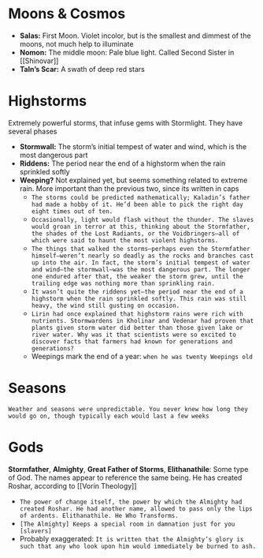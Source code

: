 # Moons & Cosmos
- **Salas:** First Moon. Violet incolor, but is the smallest and dimmest of the moons, not much help to illuminate
- **Nomon:** The middle moon: Pale blue light. Called Second Sister in [[Shinovar]]
- **Taln’s Scar:** A swath of deep red stars

# Highstorms
Extremely powerful storms, that infuse gems with Stormlight. They have several phases
- **Stormwall:** The storm’s initial tempest of water and wind, which is the most dangerous part
- **Riddens:** The period near the end of a highstorm when the rain sprinkled softly
- **Weeping?** Not explained yet, but seems something related to extreme rain. More important than the previous two, since its written in caps
	- `The storms could be predicted mathematically; Kaladin’s father had made a hobby of it. He’d been able to pick the right day eight times out of ten.`
	- `Occasionally, light would flash without the thunder. The slaves would groan in terror at this, thinking about the Stormfather, the shades of the Lost Radiants, or the Voidbringers—all of which were said to haunt the most violent highstorms.`
	- `The things that walked the storms—perhaps even the Stormfather himself—weren’t nearly so deadly as the rocks and branches cast up into the air. In fact, the storm’s initial tempest of water and wind—the stormwall—was the most dangerous part. The longer one endured after that, the weaker the storm grew, until the trailing edge was nothing more than sprinkling rain.`
	- `It wasn’t quite the riddens yet—the period near the end of a highstorm when the rain sprinkled softly. This rain was still heavy, the wind still gusting on occasion.`
	- `Lirin had once explained that highstorm rains were rich with nutrients. Stormwardens in Kholinar and Vedenar had proven that plants given storm water did better than those given lake or river water. Why was it that scientists were so excited to discover facts that farmers had known for generations and generations?`
	- Weepings mark the end of a year: `when he was twenty Weepings old`
# Seasons
`Weather and seasons were unpredictable. You never knew how long they would go on, though typically each would last a few weeks`

# Gods

**Stormfather**, **Almighty**, **Great Father of Storms**, **Elithanathile**: Some type of God. The names appear to reference the same being. He has created Roshar, according to [[Vorin Theology]]
- `The power of change itself, the power by which the Almighty had created Roshar. He had another name, allowed to pass only the lips of ardents. Elithanathile. He Who Transforms.`
- `[The Almighty] Keeps a special room in damnation just for you [slavers]`
- Probably exaggerated: `It is written that the Almighty’s glory is such that any who look upon him would immediately be burned to ash.`
